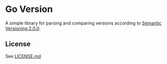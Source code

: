 # Go Version

A simple library for parsing and comparing versions according to [Semantic Versioning 2.0.0](https://semver.org/).

## License

See [LICENSE.md](../LICENSE.md)
